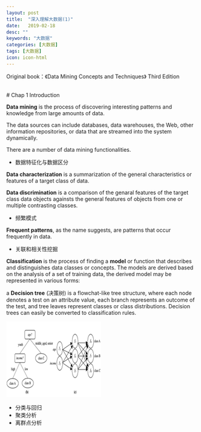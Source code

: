 ```yaml
---
layout: post
title:  "深入理解大数据(1)"
date:   2019-02-18
desc: ""
keywords: "大数据"
categories: [大数据]
tags: [大数据]
icon: icon-html
---
```


Original book：《Data Mining Concepts and Techniques》 Third Edition

<br />
# Chap 1 Introduction
<br />

**Data mining** is the process of discovering interesting patterns and knowledge from large amounts of data.

The data sources can include databases, data warehouses, the Web, other information repositories, or data that are streamed into the system dynamically.

There are a number of data mining functionalities.

+ 数据特征化与数据区分

**Data characterization** is a summarization of the general characteristics or features of a target class of data.

**Data discrimination** is a comparison of the genaral features of the target class data objects againsts the general features of objects from one or multiple contrasting classes.

+ 频繁模式

**Frequent patterns**, as the name suggests, are patterns that occur frequently in data.

+ 关联和相关性挖掘

**Classification** is the process of finding a **model** or function that describes and distinguishes data classes or concepts. The models are derived based on the analysis of a set of training data, the derived model may be represented in various forms:

a **Decision tree** (决策树) is a flowchat-like tree structure, where each node denotes a test on an attribute value, each branch represents an outcome of the test, and tree leaves represent classes or class distributions. Decision trees can easily be converted to classification rules.

<img src="https://raw.githubusercontent.com/Tianye-Zheng/Tianye-Zheng.github.io/master/PostPictures/2019-02-18/dm1.png" width = "250" height =
"200"/>

+ 分类与回归
+ 聚类分析
+ 离群点分析